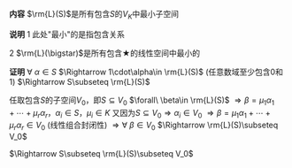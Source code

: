 **内容**
$\rm{L}(S)$是所有包含$S$的$V_K$中最小子空间

**说明**
1 此处"最小"的是指包含关系

2 $\rm{L}(\bigstar)$是所有包含$\bigstar$的线性空间中最小的

**证明**
$\forall\ \alpha\in S$
$\Rightarrow 1\cdot\alpha\in \rm{L}(S)$ (任意数域至少包含0和1)
$\Rightarrow S\subseteq \rm{L}(S)$

任取包含$S$的子空间$V_0$，即$S\subseteq V_0$
$\forall\ \beta\in \rm{L}(S)$
$\Rightarrow \beta=\mu_1\alpha_1+\cdots
+\mu_r\alpha_r，\alpha_i\in S，\mu_i\in K$
又因为$S\subseteq V_0\Rightarrow \alpha_i\in V_0$
$\Rightarrow\beta=
\mu_1\alpha_1+\cdots+\mu_r\alpha_r\in V_0$ (线性组合封闭性)
$\Rightarrow\forall\ \beta\in V_0$
$\Rightarrow \rm{L}(S)\subseteq V_0$

$\Rightarrow S\subseteq \rm{L}(S)\subseteq V_0$